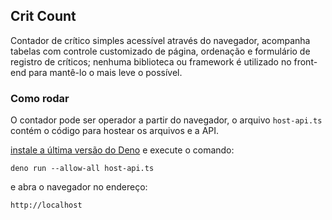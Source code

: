 ## Crit Count

Contador de crítico simples acessível através do navegador, acompanha tabelas com controle customizado de página, ordenação e formulário de registro de críticos; nenhuma biblioteca ou framework é utilizado no front-end para mantê-lo o mais leve o possível.

### Como rodar
O contador pode ser operador a partir do navegador, o arquivo ```host-api.ts``` contém o código para hostear os arquivos e a API.

[instale a última versão do Deno](https://docs.deno.com/runtime/manual/getting_started/installation) e execute o comando:
~~~
deno run --allow-all host-api.ts
~~~
e abra o navegador no endereço:
~~~
http://localhost
~~~
